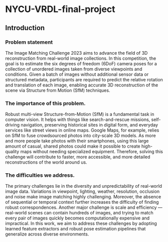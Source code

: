 # NYCU-VRDL-final-project

## Introduction

### Problem statement
The Image Matching Challenge 2023 aims to advance the field of 3D reconstruction from real-world image collections. In this competition, the goal is to estimate the six degrees of freedom (6DoF) camera poses for a collection of unordered images taken from diverse viewpoints and conditions. Given a batch of images without additional sensor data or structured metadata, participants are required to predict the relative rotation and translation of each image, enabling accurate 3D reconstruction of the scene via Structure from Motion (SfM) techniques.

### The importance of this problem.
Robust multi-view Structure-from-Motion (SfM) is a fundamental task in computer vision. It helps with things like search-and-rescue missions, self-driving navigation, preserving historical sites in digital form, and everyday services like street views in online maps. Google Maps, for example, relies on SfM to fuse crowdsourced photos into city-scale 3D models. As more and more people take photos with their smartphones, using this large amount of casual, shared photos could make it possible to create high-quality maps without needing specialized equipment. Therefore, solving this challenge will contribute to faster, more accessible, and more detailed reconstructions of the world around us.

### The difficulties we address.
The primary challenges lie in the diversity and unpredictability of real-world image data. Variations in viewpoint, lighting, weather, resolution, occlusion and noise make image matching highly challenging. Moreover, the absence of sequential or temporal context further increases the difficulty of finding robust correspondences. Another major challenge is scale and efficiency — real-world scenes can contain hundreds of images, and trying to match every pair of images quickly becomes computationally expensive and impractical. In this work, we aim to address these challenges by adopting learned feature extractors and robust pose estimation pipelines that generalize across diverse environments.
